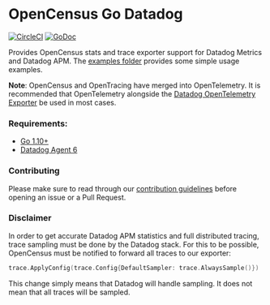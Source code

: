 # OpenCensus Go Datadog

[![CircleCI](https://circleci.com/gh/DataDog/opencensus-go-exporter-datadog.svg?style=svg)](https://circleci.com/gh/DataDog/opencensus-go-exporter-datadog) [![GoDoc][godoc-image]][godoc-url]

Provides OpenCensus stats and trace exporter support for Datadog Metrics and Datadog APM. The [examples folder](https://github.com/DataDog/opencensus-go-exporter-datadog/tree/master/examples)
provides some simple usage examples.

**Note**: OpenCensus and OpenTracing have merged into OpenTelemetry. It is recommended that OpenTelemetry alongside the 
[Datadog OpenTelemetry Exporter](https://github.com/open-telemetry/opentelemetry-collector-contrib/tree/main/exporter/datadogexporter)
be used in most cases. 


### Requirements:

- [Go 1.10+](https://golang.org/doc/install)
- [Datadog Agent 6](https://docs.datadoghq.com/agent/)

[godoc-image]: https://godoc.org/github.com/DataDog/opencensus-go-exporter-datadog?status.svg
[godoc-url]: https://godoc.org/github.com/DataDog/opencensus-go-exporter-datadog

### Contributing

Please make sure to read through our [contribution guidelines](https://github.com/DataDog/opencensus-go-exporter-datadog/tree/master/CONTRIBUTING.md) before opening an issue or a Pull Request.

### Disclaimer

In order to get accurate Datadog APM statistics and full distributed tracing, trace sampling must be done by the Datadog stack. For this to be possible, OpenCensus must be notified to forward all traces to our exporter:

```go
trace.ApplyConfig(trace.Config{DefaultSampler: trace.AlwaysSample()})
```

This change simply means that Datadog will handle sampling. It does not mean that all traces will be sampled.
